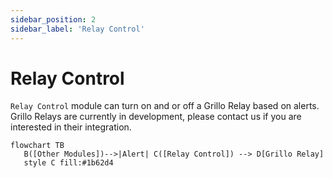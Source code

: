 ```yaml
---
sidebar_position: 2
sidebar_label: 'Relay Control'
---
```


# Relay Control
`Relay Control` module can turn on and or off a Grillo Relay based on alerts. Grillo Relays are currently in development, please contact us if you are interested in their integration.

```mermaid
flowchart TB
   B([Other Modules])-->|Alert| C([Relay Control]) --> D[Grillo Relay]
   style C fill:#1b62d4
```